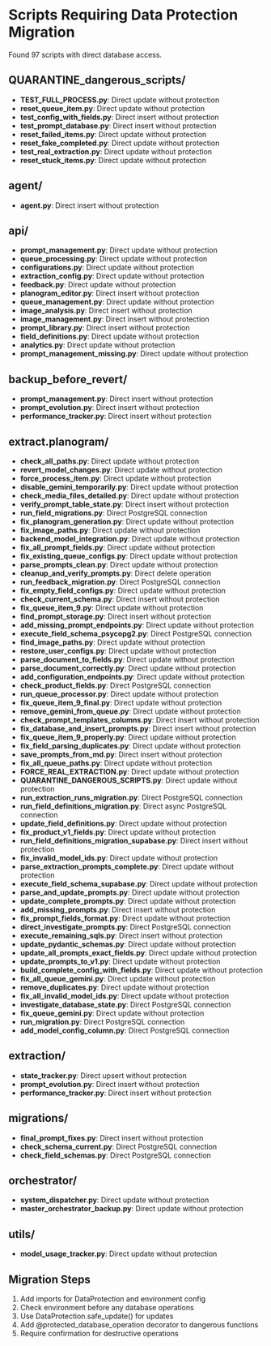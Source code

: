 # Scripts Requiring Data Protection Migration

Found 97 scripts with direct database access.


## QUARANTINE_dangerous_scripts/

- **TEST_FULL_PROCESS.py**: Direct update without protection
- **reset_queue_item.py**: Direct update without protection
- **test_config_with_fields.py**: Direct insert without protection
- **test_prompt_database.py**: Direct insert without protection
- **reset_failed_items.py**: Direct update without protection
- **reset_fake_completed.py**: Direct update without protection
- **test_real_extraction.py**: Direct update without protection
- **reset_stuck_items.py**: Direct update without protection

## agent/

- **agent.py**: Direct insert without protection

## api/

- **prompt_management.py**: Direct update without protection
- **queue_processing.py**: Direct update without protection
- **configurations.py**: Direct update without protection
- **extraction_config.py**: Direct update without protection
- **feedback.py**: Direct update without protection
- **planogram_editor.py**: Direct insert without protection
- **queue_management.py**: Direct update without protection
- **image_analysis.py**: Direct insert without protection
- **image_management.py**: Direct insert without protection
- **prompt_library.py**: Direct insert without protection
- **field_definitions.py**: Direct update without protection
- **analytics.py**: Direct update without protection
- **prompt_management_missing.py**: Direct update without protection

## backup_before_revert/

- **prompt_management.py**: Direct insert without protection
- **prompt_evolution.py**: Direct insert without protection
- **performance_tracker.py**: Direct insert without protection

## extract.planogram/

- **check_all_paths.py**: Direct update without protection
- **revert_model_changes.py**: Direct update without protection
- **force_process_item.py**: Direct update without protection
- **disable_gemini_temporarily.py**: Direct update without protection
- **check_media_files_detailed.py**: Direct update without protection
- **verify_prompt_table_state.py**: Direct insert without protection
- **run_field_migrations.py**: Direct PostgreSQL connection
- **fix_planogram_generation.py**: Direct update without protection
- **fix_image_paths.py**: Direct update without protection
- **backend_model_integration.py**: Direct update without protection
- **fix_all_prompt_fields.py**: Direct update without protection
- **fix_existing_queue_configs.py**: Direct update without protection
- **parse_prompts_clean.py**: Direct update without protection
- **cleanup_and_verify_prompts.py**: Direct delete operation
- **run_feedback_migration.py**: Direct PostgreSQL connection
- **fix_empty_field_configs.py**: Direct update without protection
- **check_current_schema.py**: Direct insert without protection
- **fix_queue_item_9.py**: Direct update without protection
- **find_prompt_storage.py**: Direct insert without protection
- **add_missing_prompt_endpoints.py**: Direct update without protection
- **execute_field_schema_psycopg2.py**: Direct PostgreSQL connection
- **find_image_paths.py**: Direct update without protection
- **restore_user_configs.py**: Direct update without protection
- **parse_document_to_fields.py**: Direct update without protection
- **parse_document_correctly.py**: Direct update without protection
- **add_configuration_endpoints.py**: Direct update without protection
- **check_product_fields.py**: Direct PostgreSQL connection
- **run_queue_processor.py**: Direct update without protection
- **fix_queue_item_9_final.py**: Direct update without protection
- **remove_gemini_from_queue.py**: Direct update without protection
- **check_prompt_templates_columns.py**: Direct insert without protection
- **fix_database_and_insert_prompts.py**: Direct insert without protection
- **fix_queue_item_9_properly.py**: Direct update without protection
- **fix_field_parsing_duplicates.py**: Direct update without protection
- **save_prompts_from_md.py**: Direct insert without protection
- **fix_all_queue_paths.py**: Direct update without protection
- **FORCE_REAL_EXTRACTION.py**: Direct update without protection
- **QUARANTINE_DANGEROUS_SCRIPTS.py**: Direct update without protection
- **run_extraction_runs_migration.py**: Direct PostgreSQL connection
- **run_field_definitions_migration.py**: Direct async PostgreSQL connection
- **update_field_definitions.py**: Direct update without protection
- **fix_product_v1_fields.py**: Direct update without protection
- **run_field_definitions_migration_supabase.py**: Direct insert without protection
- **fix_invalid_model_ids.py**: Direct update without protection
- **parse_extraction_prompts_complete.py**: Direct update without protection
- **execute_field_schema_supabase.py**: Direct update without protection
- **parse_and_update_prompts.py**: Direct update without protection
- **update_complete_prompts.py**: Direct update without protection
- **add_missing_prompts.py**: Direct insert without protection
- **fix_prompt_fields_format.py**: Direct update without protection
- **direct_investigate_prompts.py**: Direct PostgreSQL connection
- **execute_remaining_sqls.py**: Direct insert without protection
- **update_pydantic_schemas.py**: Direct update without protection
- **update_all_prompts_exact_fields.py**: Direct update without protection
- **update_prompts_to_v1.py**: Direct update without protection
- **build_complete_config_with_fields.py**: Direct update without protection
- **fix_all_queue_gemini.py**: Direct update without protection
- **remove_duplicates.py**: Direct update without protection
- **fix_all_invalid_model_ids.py**: Direct update without protection
- **investigate_database_state.py**: Direct PostgreSQL connection
- **fix_queue_gemini.py**: Direct update without protection
- **run_migration.py**: Direct PostgreSQL connection
- **add_model_config_column.py**: Direct PostgreSQL connection

## extraction/

- **state_tracker.py**: Direct upsert without protection
- **prompt_evolution.py**: Direct insert without protection
- **performance_tracker.py**: Direct insert without protection

## migrations/

- **final_prompt_fixes.py**: Direct insert without protection
- **check_schema_current.py**: Direct PostgreSQL connection
- **check_field_schemas.py**: Direct PostgreSQL connection

## orchestrator/

- **system_dispatcher.py**: Direct update without protection
- **master_orchestrator_backup.py**: Direct update without protection

## utils/

- **model_usage_tracker.py**: Direct update without protection

## Migration Steps

1. Add imports for DataProtection and environment config
2. Check environment before any database operations
3. Use DataProtection.safe_update() for updates
4. Add @protected_database_operation decorator to dangerous functions
5. Require confirmation for destructive operations
